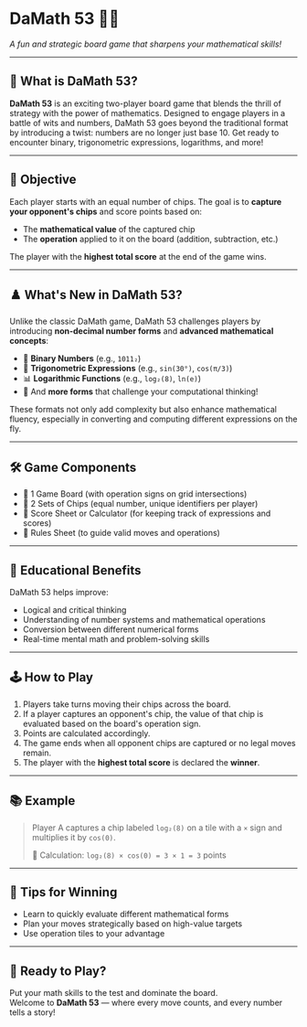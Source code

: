 # DaMath 53 🎲🧠  
*A fun and strategic board game that sharpens your mathematical skills!*

---

## 🧩 What is DaMath 53?

**DaMath 53** is an exciting two-player board game that blends the thrill of strategy with the power of mathematics. Designed to engage players in a battle of wits and numbers, DaMath 53 goes beyond the traditional format by introducing a twist: numbers are no longer just base 10. Get ready to encounter binary, trigonometric expressions, logarithms, and more!

---

## 🎯 Objective

Each player starts with an equal number of chips. The goal is to **capture your opponent's chips** and score points based on:

- The **mathematical value** of the captured chip  
- The **operation** applied to it on the board (addition, subtraction, etc.)

The player with the **highest total score** at the end of the game wins.

---

## ♟️ What's New in DaMath 53?

Unlike the classic DaMath game, DaMath 53 challenges players by introducing **non-decimal number forms** and **advanced mathematical concepts**:

- 🔢 **Binary Numbers** (e.g., `1011₂`)  
- 📐 **Trigonometric Expressions** (e.g., `sin(30°)`, `cos(π/3)`)  
- 📊 **Logarithmic Functions** (e.g., `log₂(8)`, `ln(e)`)  
- 🧠 And **more forms** that challenge your computational thinking!

These formats not only add complexity but also enhance mathematical fluency, especially in converting and computing different expressions on the fly.

---

## 🛠️ Game Components

- 🎯 1 Game Board (with operation signs on grid intersections)  
- 🔵 2 Sets of Chips (equal number, unique identifiers per player)  
- 🧾 Score Sheet or Calculator (for keeping track of expressions and scores)  
- 📘 Rules Sheet (to guide valid moves and operations)

---

## 🧮 Educational Benefits

DaMath 53 helps improve:

- Logical and critical thinking  
- Understanding of number systems and mathematical operations  
- Conversion between different numerical forms  
- Real-time mental math and problem-solving skills

---

## 🕹️ How to Play

1. Players take turns moving their chips across the board.  
2. If a player captures an opponent's chip, the value of that chip is evaluated based on the board's operation sign.  
3. Points are calculated accordingly.  
4. The game ends when all opponent chips are captured or no legal moves remain.  
5. The player with the **highest total score** is declared the **winner**.

---

## 📚 Example

> Player A captures a chip labeled `log₂(8)` on a tile with a `×` sign and multiplies it by `cos(0)`.  
>  
> 🧮 Calculation: `log₂(8) × cos(0) = 3 × 1 = 3` points

---

## 🧠 Tips for Winning

- Learn to quickly evaluate different mathematical forms  
- Plan your moves strategically based on high-value targets  
- Use operation tiles to your advantage

---

## 🚀 Ready to Play?

Put your math skills to the test and dominate the board.  
Welcome to **DaMath 53** — where every move counts, and every number tells a story!
